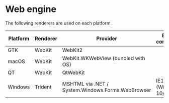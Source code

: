 # Web engine

The following renderers are used on each platform


| Platform | Renderer | Provider                                          | Browser compatibility |
|----------|----------|---------------------------------------------------|-----------------------| 
| GTK      | WebKit   | WebKit2                                           |                       |
| macOS    | WebKit   | WebKit.WKWebView (bundled with OS)                |                       |
| QT       | WebKit   | QtWebKit                                          |                       |
| Windows  | Trident  | MSHTML via .NET / System.Windows.Forms.WebBrowser | IE11 (Windows 10/8/7) |
